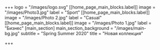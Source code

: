 +++
logo = "/images/logo.svg"
[[home_page_main_blocks.label]]
image = "/images/Photo3.jpg"
label = "Sport"
[[home_page_main_blocks.label]]
image = "/images/Photo 2.jpg"
label = "Casual"
[[home_page_main_blocks.label]]
image = "/images/Photo 1.jpg"
label = "Бизнес"
[main_section]
main_section_background = "/images/main-bg.jpg"
subtitle = "Spring Summer 2020"
title = "Новая коллекция"

+++
